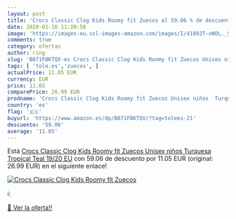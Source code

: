 ```yaml
---
layout: post
title: 'Crocs Classic Clog Kids Roomy fit Zuecos al 59.06 % de descuento'
date: 2020-01-16 11:20:58
image: 'https://images-eu.ssl-images-amazon.com/images/I/41892T-oNOL._SL200_.jpg'
comments: true
category: ofertas
author: ring
slug: 'B071FBKTQV-es Crocs Classic Clog Kids Roomy fit Zuecos Unisex niños...'
tags: [ 'tole.es','zuecos', ]
actualPrice: 11.05 EUR
currency: EUR
price: 11.05
comparePrice: 26.99 EUR
prodname: 'Crocs Classic Clog Kids Roomy fit Zuecos Unisex niños  Turquesa  Tropical Teal   19/20 EU'
country: 'es'
flag: '🇪🇸'
buyurl: 'https://www.amazon.es/dp/B071FBKTQV/?tag=tolees-21'
descuento: '59.06'
average: '11.05'
---
```


Está [Crocs Classic Clog Kids Roomy fit Zuecos Unisex niños  Turquesa  Tropical Teal   19/20 EU](https://www.amazon.es/dp/B071FBKTQV/?tag=tolees-21) con 59.06 de descuento por 11.05 EUR (original: 26.99 EUR) en el siguiente enlace!

[![Crocs Classic Clog Kids Roomy fit Zuecos](https://images-eu.ssl-images-amazon.com/images/I/41892T-oNOL._SL200_.jpg)](https://www.amazon.es/dp/B071FBKTQV/?tag=tolees-21)

ℹ️:


[🛒 Ver la oferta!!](https://www.amazon.es/dp/B071FBKTQV/?tag=tolees-21)
